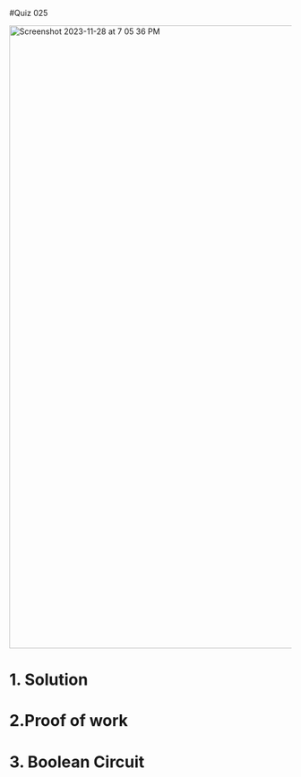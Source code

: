 #Quiz 025


<img width="1112" alt="Screenshot 2023-11-28 at 7 05 36 PM" src="https://github.com/K-Schriber/Unit-2-Comp-Sci/assets/142757998/6ec35e5d-6f5c-428b-8e53-4311407c4924">

# 1. Solution


# 2.Proof of work


# 3. Boolean Circuit 





